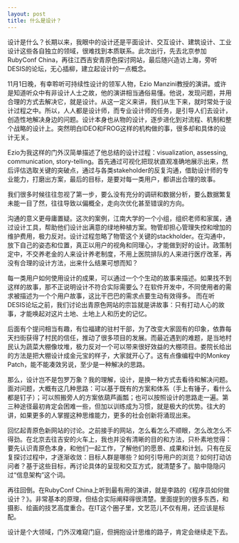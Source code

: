 ```yaml
---
layout: post
title: 什么是设计？
---
```

设计是什么？长期以来，我眼中的设计还是平面设计、交互设计、建筑设计、工业设计这些各自独立的领域，很难找到本质联系。此次出行，先去北京参加RubyConf China，再往江西吉安青原色探讨网站，最后随兴造访上海，旁听DESIS的论坛，无心插柳，建立起设计的一点概念。

11月1日晚，有幸聆听可持续性设计的领军人物，Ezio Manzini教授的演讲。或许是知道听众中有非设计人士之故，他的演讲相当通俗易懂。他说，发现问题，并用合理的方式去解决它，就是设计。从这一定义来讲，我们从生下来，就时常处于设计过程之中。所以，人人都是设计师，而专业设计师的任务，是引导人们去设计，创造性地解决身边的问题。设计本身也从物的设计，逐步进化到对流程、机制和整个战略的设计上。突然明白IDEO和FROG这样的机构做的事，很多却和具体的设计无关。

Ezio为我这样的门外汉简单描述了他总结的设计过程：visualization, assessing, communication, story-telling。首先通过可视化把现状直观准确地展示出来，然后评估选取关键的突破点，通过与各类stakeholder的反复沟通，借助设计师的专业能力，打磨出方案，最后的目标，是要对每一类用户，都讲出合理的故事。

我们很多时候往往忽视了第一步，要么没有充分的调研和数据分析，要么数据繁复未能一目了然，往往导致以偏概全，走向次优化甚至错误的方向。

沟通的意义更毋庸置疑。这次的案例，江南大学的一个小组，组织老师和家属，通过设计工具，帮助他们设计出满意的绿地种植方案。物管却担心管理失控和增加的维护费用，极力反对。设计过程忽略了物管这个关键的stackholder。在沟通中，放下自己的姿态和位置，真正以用户的视角和同理心，才能做到好的设计。政策制定中，不交养老金的人来设计养老制度，不用上医院排队的人来进行医疗改革，再没有合理的设计方法，出来什么结果可想而知？

每一类用户如何使用设计的成果，可以通过一个个生动的故事来描述。如果找不到这样的故事，那不正说明设计不符合实际需要么？在软件开发中，不同使用者的需求被描述为一个个用户故事，这比干巴巴的需求点要生动有效得多。 而在听DESIS论坛之前，我们讨论出青原色网站的宗旨就是讲故事：只有打动人心的故事，才能唤起对这片土地、土地上人和历史的记忆。

后面有个提问相当有趣，有位福建的驻村干部，为了改变大家固有的印象，依靠每天扫街获得了村民的信任，推动了很多项目的发展。而最近遇到的难题，是当地村民认为蔬菜大棚像坟堆，极力反对一个可以带来很好效益的大棚项目。娄院长给出的方法是把大棚设计成金元宝的样子，大家就开心了。这有点像编程中的Monkey Patch，能不能凑效另说，至少是一种解决的思路。

那么，设计岂不是包罗万象？我的理解，设计，是换一种方式去看待和解决问题。面对问题，大概有这几种思路：可以基于既有的方案和体系（手上有锤子，看什么都是钉子）；可以照搬旁人的方案依葫芦画瓢；也可以按照设计的思路走一遍。第三种途径最初肯定会困难一些，但加以训练成为习惯，就是极大的优势。往大的讲，如果更多的人掌握这种思维能力，更多的社会创新将涌现出来。

回忆起青原色新网站的讨论。之前接手的网站，怎么看怎么不顺眼，怎么改怎么不得劲。在北京去往吉安的火车上，我也并没有清晰的目的和方法，只朴素地觉得：要先认识青原色本身，和他们一起工作，了解他们的愿景、成果和计划。只有在反复探讨过程中，才逐渐收敛：目标人群是哪些？如何引导用户的浏览？如何打动访问者？基于这些目标，再讨论具体的呈现和交互方式，就清楚多了。脑中隐隐闪过“信息架构”这个词。

再往回倒。在RubyConf China上听到最有用的演讲，就是李路的《程序员如何做设计？》。非常基本的原理，但结合实际阐释得很清楚。里面提到的很多东西，和摄影、绘画的技艺高度重合。在IT这个圈子里，文艺范儿不仅有用，还应该是标配。

设计是个大领域，门外汉难窥门庭，但拥抱设计思维的路子，肯定会继续走下去。
